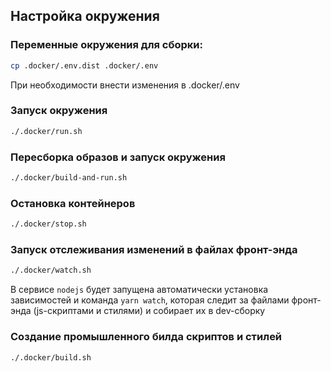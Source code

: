 ## Настройка окружения

### Переменные окружения для сборки:

```bash
cp .docker/.env.dist .docker/.env
```

При необходимости внести изменения в .docker/.env

### Запуск окружения

```bash
./.docker/run.sh
```

### Пересборка образов и запуск окружения

```bash
./.docker/build-and-run.sh
```

### Остановка контейнеров

```bash
./.docker/stop.sh
```

### Запуск отслеживания изменений в файлах фронт-энда

```bash
./.docker/watch.sh
```

В сервисе `nodejs` будет запущена автоматически установка зависимостей и команда `yarn watch`, которая следит за файлами
фронт-энда (js-скриптами и стилями) и собирает их в dev-сборку

### Создание промышленного билда скриптов и стилей

```bash
./.docker/build.sh
```